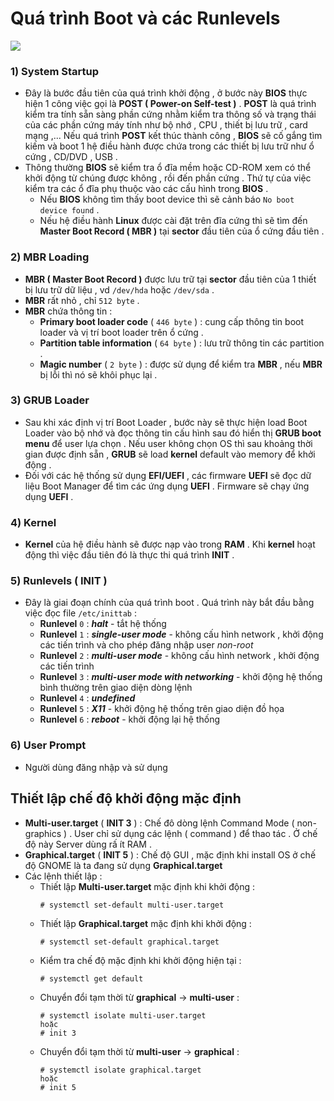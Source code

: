 # Quá trình Boot và các Runlevels
<img src=https://i.imgur.com/WazovyQ.png>

### **1) System Startup**
- Đây là bước đầu tiên của quá trình khởi động , ở bước này **BIOS** thực hiện 1 công việc gọi là **POST ( Power-on Self-test )** . **POST** là quá trình kiểm tra tính sẵn sàng phần cứng nhằm kiểm tra thông số và trạng thái của các phần cứng máy tính như bộ nhớ , CPU , thiết bị lưu trữ , card mạng ,... Nếu quá trình **POST** kết thúc thành công , **BIOS** sẽ cố gắng tìm kiếm và boot 1 hệ điều hành được chứa trong các thiết bị lưu trữ như ổ cứng , CD/DVD , USB .
- Thông thường **BIOS** sẽ kiểm tra ổ đĩa mềm hoặc CD-ROM xem có thể khởi động từ chúng được không , rồi đến phần cứng . Thứ tự của việc kiểm tra các ổ đĩa phụ thuộc vào các cấu hình trong **BIOS** .
    - Nếu **BIOS** không tìm thấy boot device thì sẽ cảnh báo `No boot device found` .
    - Nếu hệ điều hành **Linux** được cài đặt trên đĩa cứng thì sẽ tìm đến **Master Boot Record ( MBR )** tại **sector** đầu tiên của ổ cứng đầu tiên .
### **2) MBR Loading**
- **MBR ( Master Boot Record )** được lưu trữ tại **sector** đầu tiên của 1 thiết bị lưu trữ dữ liệu , vd `/dev/hda` hoặc `/dev/sda` .
- **MBR** rất nhỏ , chỉ `512 byte` .
- **MBR** chứa thông tin :
    - **Primary boot loader code** ( `446 byte` ) : cung cấp thông tin boot loader và vị trí boot loader trên ổ cứng .
    - **Partition table information** ( `64 byte` ) : lưu trữ thông tin các partition .
    - **Magic number** ( `2 byte` ) : được sử dụng để kiểm tra **MBR** , nếu **MBR** bị lỗi thì nó sẽ khôi phục lại .
### **3) GRUB Loader**
- Sau khi xác định vị trí Boot Loader , bước này sẽ thực hiện load Boot Loader vào bộ nhớ và đọc thông tin cấu hình sau đó hiển thị **GRUB boot menu** để user lựa chọn . Nếu user không chọn OS thì sau khoảng thời gian được định sẵn , **GRUB** sẽ load **kernel** default vào memory để khởi động .
- Đối với các hệ thống sử dụng **EFI/UEFI** , các firmware **UEFI** sẽ đọc dữ liệu Boot Manager để tìm các ứng dụng **UEFI** . Firmware sẽ chạy ứng dụng **UEFI** .
### **4) Kernel**
- **Kernel** của hệ điều hành sẽ được nạp vào trong **RAM** . Khi **kernel** hoạt động thì việc đầu tiên đó là thực thi quá trình **INIT** .
### **5) Runlevels ( INIT )**
- Đây là giai đoạn chính của quá trình boot . Quá trình này bắt đầu bằng việc đọc file `/etc/inittab` :
    - **Runlevel** `0` : ***halt*** - tắt hệ thống
    - **Runlevel** `1` : ***single-user mode*** - không cấu hình network , khởi động các tiến trình và cho phép đăng nhập user *non-root* 
    - **Runlevel** `2` : ***multi-user mode*** - không cấu hình network , khởi động các tiến trình
    - **Runlevel** `3` : ***multi-user mode with networking*** - khởi động hệ thống bình thường trên giao diện dòng lệnh
    - **Runlevel** `4` : ***undefined***
    - **Runlevel** `5` : ***X11*** - khởi động hệ thống trên giao diện đồ họa
    - **Runlevel** `6` : ***reboot*** - khởi động lại hệ thống
### **6) User Prompt**
- Người dùng đăng nhập và sử dụng

## **Thiết lập chế độ khởi động mặc định**
- **Multi-user.target** ( **INIT 3** ) : Chế đô dòng lệnh Command Mode ( non-graphics ) . User chỉ sử dụng các lệnh ( command ) để thao tác . Ở chế độ này Server dùng rấ ít RAM .
- **Graphical.target** ( **INIT 5** ) : Chế độ GUI , mặc định khi install OS ở chế độ GNOME là ta đang sử dụng **Graphical.target**
- Các lệnh thiết lập :
    - Thiết lập **Multi-user.target** mặc định khi khởi động :
        ```
        # systemctl set-default multi-user.target
        ```
    - Thiết lập **Graphical.target** mặc định khi khởi động :
        ```
        # systemctl set-default graphical.target
        ```
    - Kiểm tra chế độ mặc định khi khởi động hiện tại :
        ```
        # systemctl get default
        ```
    - Chuyển đổi tạm thời từ **graphical** -> **multi-user** :
        ```
        # systemctl isolate multi-user.target
        hoặc
        # init 3
        ```
    - Chuyển đổi tạm thời từ **multi-user** -> **graphical** :
        ```
        # systemctl isolate graphical.target
        hoặc
        # init 5
        ```
